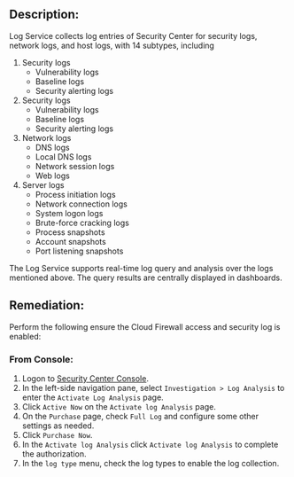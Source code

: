 ## Description:

Log Service collects log entries of Security Center for security logs, network logs, and host logs, with 14 subtypes, including

1. Security logs
   - Vulnerability logs
   - Baseline logs
   - Security alerting logs
2. Security logs
   - Vulnerability logs
   - Baseline logs
   - Security alerting logs
3. Network logs
   - DNS logs
   - Local DNS logs
   - Network session logs
   - Web logs
4. Server logs
   - Process initiation logs
   - Network connection logs
   - System logon logs
   - Brute-force cracking logs
   - Process snapshots
   - Account snapshots
   - Port listening snapshots

The Log Service supports real-time log query and analysis over the logs mentioned above.
The query results are centrally displayed in dashboards.

## Remediation:

Perform the following ensure the Cloud Firewall access and security log is enabled:

### From Console:

1. Logon to [Security Center Console](https://yundun.console.aliyun.com/).
2. In the left-side navigation pane, select `Investigation > Log Analysis` to enter the `Activate Log Analysis` page.
3. Click `Active Now` on the `Activate log Analysis` page.
4. On the `Purchase` page, check `Full Log` and configure some other settings as needed.
5. Click `Purchase Now`.
6. In the `Activate log Analysis` click `Activate log Analysis` to complete the authorization.
7. In the `log type` menu, check the log types to enable the log collection.
